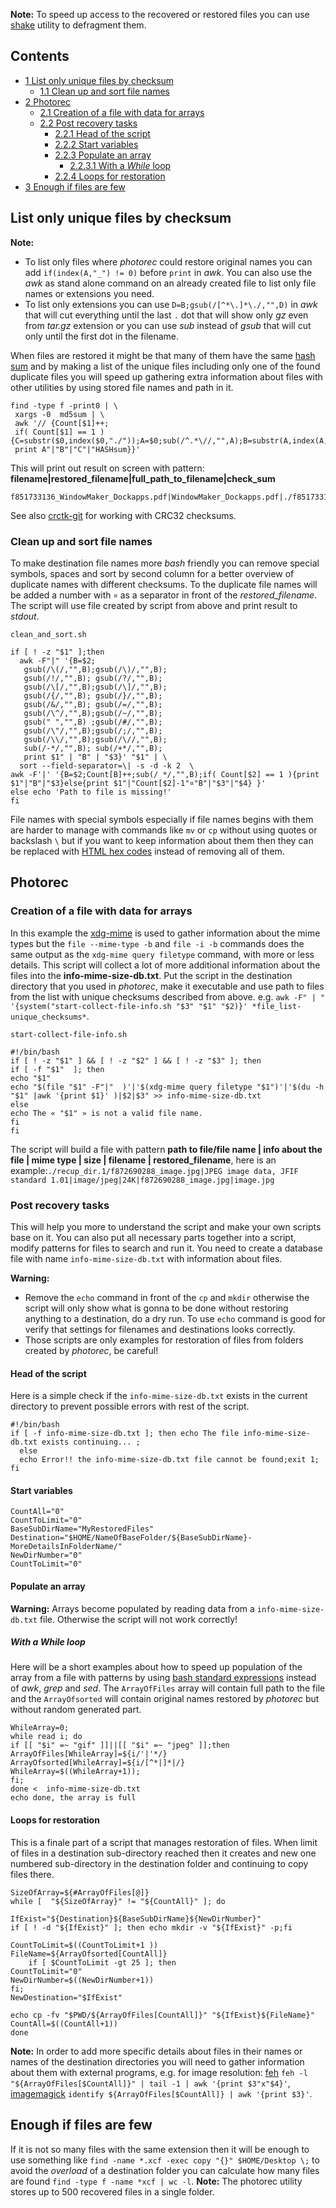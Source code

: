 **Note:** To speed up access to the recovered or restored files you can use [shake](https://www.archlinux.org/packages/?name=shake) utility to defragment them.

## Contents

*   [1 List only unique files by checksum](#List_only_unique_files_by_checksum)
    *   [1.1 Clean up and sort file names](#Clean_up_and_sort_file_names)
*   [2 Photorec](#Photorec)
    *   [2.1 Creation of a file with data for arrays](#Creation_of_a_file_with_data_for_arrays)
    *   [2.2 Post recovery tasks](#Post_recovery_tasks)
        *   [2.2.1 Head of the script](#Head_of_the_script)
        *   [2.2.2 Start variables](#Start_variables)
        *   [2.2.3 Populate an array](#Populate_an_array)
            *   [2.2.3.1 With a *While* loop](#With_a_While_loop)
        *   [2.2.4 Loops for restoration](#Loops_for_restoration)
*   [3 Enough if files are few](#Enough_if_files_are_few)

## List only unique files by checksum

**Note:**

*   To list only files where *photorec* could restore original names you can add `if(index(A,"_") != 0)` before `print` in *awk*. You can also use the *awk* as stand alone command on an already created file to list only file names or extensions you need.
*   To list only extensions you can use `D=B;gsub(/[^*\.]*\./,"",D)` in *awk* that will cut everything until the last `.` dot that will show only *gz* even from *tar.gz* extension or you can use *sub* instead of *gsub* that will cut only until the first dot in the filename.

When files are restored it might be that many of them have the same [hash sum](https://en.wikipedia.org/wiki/Checksum "wikipedia:Checksum") and by making a list of the unique files including only one of the found duplicate files you will speed up gathering extra information about files with other utilities by using stored file names and path in it.

```
find -type f -print0 | \
 xargs -0  md5sum | \
 awk '// {Count[$1]++;
 if( Count[$1] == 1 ){C=substr($0,index($0,"./"));A=$0;sub(/^.*\//,"",A);B=substr(A,index(A,"_")+1);HASHsum=$1;
 print A"|"B"|"C"|"HASHsum}}' 

```

This will print out result on screen with pattern: **filename|restored_filename|full_path_to_filename|check_sum**

```
f851733136_WindowMaker_Dockapps.pdf|WindowMaker_Dockapps.pdf|./f851733136_WindowMaker_Dockapps.pdf|272cc4fcdc8027e3b8b53318f08f3f01

```

See also [crctk-git](https://aur.archlinux.org/packages/crctk-git/) for working with CRC32 checksums.

### Clean up and sort file names

To make destination file names more *bash* friendly you can remove special symbols, spaces and sort by second column for a better overview of duplicate names with different checksums. To the duplicate file names will be added a number with `¤` as a separator in front of the *restored_filename*. The script will use file created by script from above and print result to *stdout*.

 `clean_and_sort.sh` 
```
if [ ! -z "$1" ];then
  awk -F"|" '{B=$2;
   gsub(/\(/,"",B);gsub(/\)/,"",B);
   gsub(/!/,"",B); gsub(/?/,"",B);
   gsub(/\[/,"",B);gsub(/\]/,"",B);
   gsub(/{/,"",B); gsub(/}/,"",B);
   gsub(/&/,"",B); gsub(/=/,"",B);
   gsub(/\^/,"",B);gsub(/~/,"",B);
   gsub(" ","",B) ;gsub(/#/,"",B);
   gsub(/\"/,"",B);gsub(/;/,"",B);
   gsub(/\\/,"",B);gsub(/\//,"",B);
   sub(/-*/,"",B); sub(/+*/,"",B);
   print $1" | "B" | "$3}' "$1" | \
  sort --field-separator=\| -s -d -k 2  \
awk -F'|' '{B=$2;Count[B]++;sub(/ */,"",B);if( Count[$2] == 1 ){print $1"|"B"|"$3}else{print $1"|"Count[$2]-1"¤"B"|"$3"|"$4} }'
else echo 'Path to file is missing!'
fi

```

File names with special symbols especially if file names begins with them are harder to manage with commands like `mv` or `cp` without using quotes or backslash `\` but if you want to keep information about them then they can be replaced with [HTML hex codes](http://www.obkb.com/dcljr/charstxt.html) instead of removing all of them.

## Photorec

### Creation of a file with data for arrays

In this example the [xdg-mime](/index.php/Xdg-open#get_mime_type "Xdg-open") is used to gather information about the mime types but the `file --mime-type -b` and `file -i -b` commands does the same output as the `xdg-mime query filetype` command, with more or less details. This script will collect a lot of more additional information about the files into the **info-mime-size-db.txt**. Put the script in the destination directory that you used in *photorec*, make it executable and use path to files from the list with unique checksums described from above. e.g. `awk -F" | " '{system("start-collect-file-info.sh "$3" "$1" "$2)}' *file_list-unique_checksums*`.

 `start-collect-file-info.sh` 
```
#!/bin/bash
if [ ! -z "$1" ] && [ ! -z "$2" ] && [ ! -z "$3" ]; then
if [ -f "$1"  ]; then
echo "$1"
echo "$(file "$1" -F"|"  )'|'$(xdg-mime query filetype "$1")'|'$(du -h "$1" |awk '{print $1}' )|$2|$3" >> info-mime-size-db.txt
else
echo The « "$1" » is not a valid file name.
fi
fi
```

The script will build a file with pattern **path to file/file name | info about the file | mime type | size | filename | restored_filename**, here is an example:`./recup_dir.1/f872690288_image.jpg|JPEG image data, JFIF standard 1.01|image/jpeg|24K|f872690288_image.jpg|image.jpg`

### Post recovery tasks

This will help you more to understand the script and make your own scripts base on it. You can also put all necessary parts together into a script, modify patterns for files to search and run it. You need to create a database file with name `info-mime-size-db.txt` with information about files.

**Warning:**

*   Remove the `echo` command in front of the `cp` and `mkdir` otherwise the script will only show what is gonna to be done without restoring anything to a destination, do a dry run. To use `echo` command is good for verify that settings for filenames and destinations looks correctly.
*   Those scripts are only examples for restoration of files from folders created by *photorec*, be careful!

#### Head of the script

Here is a simple check if the `info-mime-size-db.txt` exists in the current directory to prevent possible errors with rest of the script.

```
#!/bin/bash
if [ -f info-mime-size-db.txt ]; then echo The file info-mime-size-db.txt exists continuing... ;
  else 
  echo Error!! the info-mime-size-db.txt file cannot be found;exit 1; 
fi

```

#### Start variables

```
CountAll="0"
CountToLimit="0"
BaseSubDirName="MyRestoredFiles"
Destination="$HOME/NameOfBaseFolder/${BaseSubDirName}-MoreDetailsInFolderName/"
NewDirNumber="0"
CountToLimit="0"
```

#### Populate an array

**Warning:** Arrays become populated by reading data from a `info-mime-size-db.txt` file. Otherwise the script will not work correctly!

##### With a *While* loop

Here will be a short examples about how to speed up population of the array from a file with patterns by using [bash standard expressions](http://tldp.org/LDP/abs/html/string-manipulation.html) instead of *awk*, *grep* and *sed*. The `ArrayOfFiles` array will contain full path to the file and the `ArrayOfsorted` will contain original names restored by *photorec* but without random generated part.

```
WhileArray=0;
while read i; do
if [[ "$i" =~ "gif" ]]||[[ "$i" =~ "jpeg" ]];then
ArrayOfFiles[WhileArray]=${i/'|'*/}
ArrayOfsorted[WhileArray]=${i/[^*|]*|/}
WhileArray=$((WhileArray+1));
fi;
done <  info-mime-size-db.txt
echo done, the array is full

```

#### Loops for restoration

This is a finale part of a script that manages restoration of files. When limit of files in a destination sub-directory reached then it creates and new one numbered sub-directory in the destination folder and continuing to copy files there.

```
SizeOfArray=${#ArrayOfFiles[@]}
while [  "${SizeOfArray}" != "${CountAll}" ]; do

IfExist="${Destination}${BaseSubDirName}${NewDirNumber}"
if [ ! -d "${IfExist}" ]; then echo mkdir -v "${IfExist}" -p;fi

CountToLimit=$((CountToLimit+1 ))
FileName=${ArrayOfsorted[CountAll]}
    if [ $CountToLimit -gt 25 ]; then
CountToLimit="0"
NewDirNumber=$((NewDirNumber+1))
fi;
NewDestination="$IfExist"

echo cp -fv "$PWD/${ArrayOfFiles[CountAll]}" "${IfExist}${FileName}"
CountAll=$((CountAll+1))
done
```

**Note:** In order to add more specific details about files in their names or names of the destination directories you will need to gather information about them with external programs, e.g. for image resolution: [feh](https://www.archlinux.org/packages/?name=feh) `feh -l "${ArrayOfFiles[$CountAll]}" | tail -1 | awk '{print $3"x"$4}'`, [imagemagick](https://www.archlinux.org/packages/?name=imagemagick) `identify ${ArrayOfFiles[$CountAll]} | awk '{print $3}'`.

## Enough if files are few

If it is not so many files with the same extension then it will be enough to use something like `find -name *.xcf -exec copy "{}" $HOME/Desktop \;` to avoid the *overload* of a destination folder you can calculate how many files are found `find -type f -name *xcf | wc -l`.
**Note:** The photorec utility stores up to 500 recovered files in a single folder.